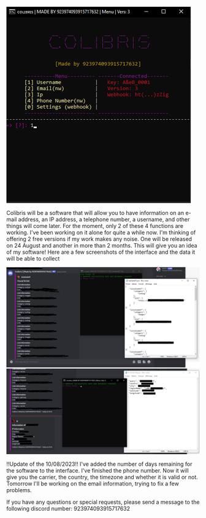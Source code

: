 ![c1](c1.png)

Colibris will be a software that will allow you to have information on an e-mail address, an IP address, a telephone number, a username, and other things will come later. For the moment, only 2 of these 4 functions are working. I've been working on it alone for quite a while now. I'm thinking of offering 2 free versions if my work makes any noise. One will be released on 24 August and another in more than 2 months. This will give you an idea of my software! Here are a few screenshots of the interface and the data it will be able to collect

![c2](c2.png)
![c3](c3.png)

!!Update of the 10/08/2023!!
I've added the number of days remaining for the software to the interface. I've finished the phone number. Now it will give you the carrier, the country, the timezone and whether it is valid or not. Tomorrow I'll be working on the email information, trying to fix a few problems. 

If you have any questions or special requests, please send a message to the following discord number: 923974093915717632
